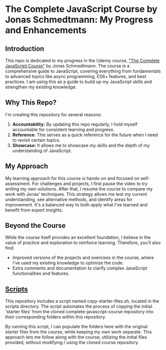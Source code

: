 # The Complete JavaScript Course by Jonas Schmedtmann: My Progress and Enhancements

## Introduction

This repo is dedicated to my progress in the Udemy course, ["The Complete JavaScript Course"](https://www.udemy.com/course/the-complete-javascript-course/) by Jonas Schmedtmann. The course is a comprehensive guide to JavaScript, covering everything from fundamentals to advanced topics like async programming, ES6+ features, and best practices. I am using this as a guide to build up my JavaScript skills and strengthen my existing knowledge.

## Why This Repo?

I'm creating this repository for several reasons:

1. **Accountability:** By updating this repo regularly, I hold myself accountable for consistent learning and progress.
2. **Reference:** This serves as a quick reference for the future when I need to revisit certain topics.
3. **Showcase:** It allows me to showcase my skills and the depth of my understanding of JavaScript.

## My Approach

My learning approach for this course is hands-on and focused on self-assessment. For challenges and projects, I first pause the video to try writing my own solutions. After that, I resume the course to compare my work with Jonas' techniques. This strategy allows me test my current understanding, see alternative methods, and identify areas for improvement. It's a balanced way to both apply what I've learned and benefit from expert insights.

## Beyond the Course

While the course itself provides an excellent foundation, I believe in the value of practice and exploration to reinforce learning. Therefore, you'll also find:

- Improved versions of the projects and exercises in the course, where I've used my existing knowledge to optimize the code.
- Extra comments and documentation to clarify complex JavaScript functionalities and features.

## [Scripts](scripts)

This repository includes a script named copy-starter-files.sh, located in the scripts directory. The script automates the process of copying the initial 'starter files' from the cloned complete-javascript-course repository into their corresponding folders within this repository.

By running this script, I can populate the folders here with the original starter files from the course, while keeping my own work separate. This approach lets me follow along with the course, utilizing the initial files provided, without modifying / using the cloned course repository.
